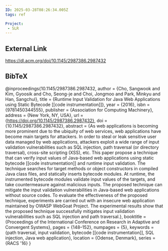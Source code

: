 ```yaml
---
ID: 2025-03-28T08:26:34.005Z
tags: ref

Project:
 - SLR
---
```

## External Link

https://dl.acm.org/doi/10.1145/2987386.2987432

## BibTeX

@inproceedings{10.1145/2987386.2987432, author = {Cho, Sangwook and Kim, Gyoosik and Cho, Seong-je and Choi, Jongmoo and Park, Minkyu and Han, Sangchul}, title = {Runtime Input Validation for Java Web Applications using Static Bytecode [[code instrumentation]]}, year = {2016}, isbn = {9781450344555}, publisher = {Association for Computing Machinery}, address = {New York, NY, USA}, url = {https://doi.org/10.1145/2987386.2987432}, doi = {10.1145/2987386.2987432}, abstract = {As web applications is becoming more prominent due to the ubiquity of web services, web applications have become main targets for attackers. In order to steal or leak sensitive user data managed by web applications, attackers exploit a wide range of input validation vulnerabilities such as SQL injection, path traversal (or directory traversal), cross-site scripting (XSS), etc. This paper propose a technique that can verify input values of Java-based web applications using static bytecode [[code instrumentation]] and runtime input validation. The technique searches for target methods or object constructors in compiled Java class files, and statically inserts bytecode modules. At runtime, the instrumented bytecode modules validate input values of the targets, and take countermeasure against malicious inputs. The proposed technique can mitigate the input validation vulnerabilities in Java-based web applications without source codes. To evaluate the effectiveness of the proposed technique, experiments are carried out with an insecure web application maintained by OWASP WebGoat Project. The experimental results show that the proposed technique successfully mitigates input validation vulnerabilities such as SQL injection and path traversal.}, booktitle = {Proceedings of the International Conference on Research in Adaptive and Convergent Systems}, pages = {148–152}, numpages = {5}, keywords = {path traversal, input validation, bytecode [[code instrumentation]], SQL injection, Java web application}, location = {Odense, Denmark}, series = {RACS '16} }

